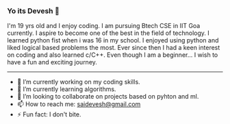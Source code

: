 ### Yo its Devesh 👋

I'm 19 yrs old and I enjoy coding. I am pursuing Btech CSE in IIT Goa currently. I aspire to become one of the best in the field of technology. I learned python fist when i was 16 in my school. I enjoyed using python and liked logical based problems the most. Ever since then I had a keen interest on coding and also learned c/C++. Even though I am a beginner... I wish to have a fun and exciting journey.
******

- 🔭 I’m currently working on my coding skills.
- 🌱 I’m currently learning algorithms.
- 👯 I’m looking to collaborate on projects based on pyhton and ml.
- 📫 How to reach me: saidevesh@gmail.com
- ⚡ Fun fact: I don't bite.
